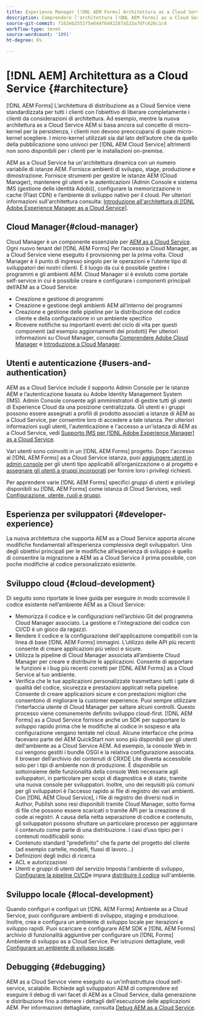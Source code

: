 ```yaml
---
title: Experience Manager [!DNL AEM Forms] Architettura as a Cloud Service
description: Comprendere l'architettura [!DNL AEM Forms] as a Cloud Service per scoprire gli aspetti relativi a scalabilità, resilienza e prestazioni della piattaforma.
source-git-commit: 7163eb2551f5e644f6d42287a523a7dfc626c1c4
workflow-type: tm+mt
source-wordcount: '1091'
ht-degree: 6%

---
```



# [!DNL AEM] Architettura as a Cloud Service {#architecture}

[!DNL AEM Forms] L’architettura di distribuzione as a Cloud Service viene standardizzata per tutti i clienti con l’obiettivo di liberare completamente i clienti da considerazioni di architettura. Ad esempio, mentre la nuova architettura as a Cloud Service AEM si basa ancora sul concetto di micro-kernel per la persistenza, i clienti non devono preoccuparsi di quale micro-kernel scegliere. I micro-kernel utilizzati sia dal lato dell’autore che da quello della pubblicazione sono univoci per [!DNL AEM Cloud Service] altrimenti non sono disponibili per i clienti per le installazioni on-premise.

AEM as a Cloud Service ha un&#39;architettura dinamica con un numero variabile di istanze AEM. Fornisce ambienti di sviluppo, stage, produzione e dimostrazione. Fornisce strumenti per gestire le istanze AEM (Cloud Manager), mantenere gli utenti e le autenticazioni (Admin Console e sistema IMS (gestione delle identità Adobi)), configurare la memorizzazione in cache (Flast CDN) e l’ambiente di sviluppo nativo per il cloud. Per ulteriori informazioni sull&#39;architettura consulta: [Introduzione all&#39;architettura di [!DNL Adobe Experience Manager as a Cloud Service]](https://experienceleague.adobe.com/docs/experience-manager-cloud-service/core-concepts/architecture.html?lang=en).

## Cloud Manager{#cloud-manager}

Cloud Manager è un componente essenziale per [AEM as a Cloud Service](https://experienceleague.adobe.com/docs/experience-manager-cloud-service/overview/introduction.html?lang=en). Ogni nuovo tenant del [!DNL AEM Forms] Per l’accesso a Cloud Manager, as a Cloud Service viene eseguito il provisioning per la prima volta. Cloud Manager è il punto di ingresso singolo per le operazioni e l’utente tipo di sviluppatori dei nostri clienti. È il luogo da cui è possibile gestire i programmi e gli ambienti AEM. Cloud Manager si è evoluto come portale self-service in cui è possibile creare e configurare i componenti principali dell’AEM as a Cloud Service:

* Creazione e gestione di programmi
* Creazione e gestione degli ambienti AEM all’interno dei programmi
* Creazione e gestione delle pipeline per la distribuzione del codice cliente e della configurazione in un ambiente specifico
* Ricevere notifiche su importanti eventi del ciclo di vita per questi componenti (ad esempio aggiornamenti dei prodotti) Per ulteriori informazioni su Cloud Manager, consulta [Comprendere Adobe Cloud Manager](https://experienceleague.adobe.com/docs/experience-manager-learn/foundation/cloud-manager/understand-cloud-manager-for-aem.html) e [Introduzione a Cloud Manager](https://experienceleague.adobe.com/docs/experience-manager-cloud-manager/using/introduction-to-cloud-manager.html?lang=it).

## Utenti e autenticazione {#users-and-authentication}

AEM as a Cloud Service include il supporto Admin Console per le istanze AEM e l’autenticazione basata su Adobe Identity Management System (IMS). Admin Console consente agli amministratori di gestire tutti gli utenti di Experience Cloud da una posizione centralizzata. Gli utenti e i gruppi possono essere assegnati a profili di prodotto associati a istanze di AEM as a Cloud Service, per consentire loro di accedere a tale istanza. Per ulteriori informazioni sugli utenti, l&#39;autenticazione e l&#39;accesso a un&#39;istanza di AEM as a Cloud Service, vedi [Supporto IMS per [!DNL Adobe Experience Manager] as a Cloud Service](https://experienceleague.adobe.com/docs/experience-manager-cloud-service/security/ims-support.html?lang=en#introduction).

Vari utenti sono coinvolti in un [!DNL AEM Forms] progetto. Dopo l&#39;accesso al [!DNL AEM Forms] as a Cloud Service istanza, puoi [aggiungere utenti in admin console](https://experienceleague.adobe.com/docs/experience-manager-cloud-service/security/ims-support.html?lang=it) per gli utenti tipo applicabili all’organizzazione o al progetto e [assegnare gli utenti a gruppi incorporati](forms-groups-privileges-tasks.md) per fornire loro i privilegi richiesti.

Per apprendere varie [!DNL AEM Forms] specifici gruppi di utenti e privilegi disponibili su [!DNL AEM Forms] come istanza di Cloud Services, vedi [Configurazione, utente, ruoli e gruppi](forms-groups-privileges-tasks.md).

## Esperienza per sviluppatori {#developer-experience}

La nuova architettura che supporta AEM as a Cloud Service apporta alcune modifiche fondamentali all’esperienza complessiva degli sviluppatori. Uno degli obiettivi principali per le modifiche all’esperienza di sviluppo è quello di consentire la migrazione a AEM as a Cloud Service il prima possibile, con poche modifiche al codice personalizzato esistente.

## Sviluppo cloud {#cloud-development}

Di seguito sono riportate le linee guida per eseguire in modo scorrevole il codice esistente nell’ambiente AEM as a Cloud Service:

* Memorizza il codice e le configurazioni nell’archivio Git del programma Cloud Manager associato. La gestione e l&#39;integrazione del codice con CI/CD è un gioco da ragazzi.
* Rendere il codice e la configurazione dell&#39;applicazione compatibili con la linea di base [!DNL AEM Forms] immagini. L’utilizzo delle API più recenti consente di creare applicazioni più veloci e sicure.
* Utilizza la pipeline di Cloud Manager associata all’ambiente Cloud Manager per creare e distribuire le applicazioni. Consente di apportare le funzioni e i bug più recenti corretti per [!DNL AEM Forms] as a Cloud Service al tuo ambiente.
* Verifica che le tue applicazioni personalizzate trasmettano tutti i gate di qualità del codice, sicurezza e prestazioni applicati nella pipeline. Consente di creare applicazioni sicure e con prestazioni migliori che consentono di migliorare la customer experience. Puoi sempre utilizzare l’interfaccia utente di Cloud Manager per saltare alcuni controlli.
Questo processo viene comunemente definito sviluppo cloud-first. [!DNL AEM Forms] as a Cloud Service fornisce anche un SDK per supportare lo sviluppo rapido prima che le modifiche al codice in sospeso e alla configurazione vengano tentate nel cloud.
Alcune interfacce che prima facevano parte del AEM QuickStart non sono più disponibili per gli utenti dell&#39;ambiente as a Cloud Service AEM. Ad esempio, la console Web in cui vengono gestiti i bundle OSGI e la relativa configurazione associata. Il browser dell’archivio dei contenuti di CRXDE Lite diventa accessibile solo per i tipi di ambiente non di produzione. È disponibile un sottoinsieme delle funzionalità della console Web necessarie agli sviluppatori, in particolare per scopi di diagnostica e di stato, tramite una nuova console per sviluppatori.
Inoltre, uno dei requisiti più comuni per gli sviluppatori è l’accesso rapido ai file di registro dei vari ambienti. Con [!DNL AEM Cloud Service], i file di registro dei diversi nodi in Author, Publish sono resi disponibili tramite Cloud Manager, sotto forma di file che possono essere scaricati o tramite API per la creazione di code ai registri. A causa della netta separazione di codice e contenuto, gli sviluppatori possono sfruttare un particolare processo per aggiornare il contenuto come parte di una distribuzione. I casi d’uso tipici per i contenuti modificabili sono:
* Contenuto standard &quot;predefinito&quot; che fa parte del progetto del cliente (ad esempio cartelle, modelli, flussi di lavoro...)
* Definizioni degli indici di ricerca
* ACL e autorizzazioni
* Utenti e gruppi di utenti del servizio
Imposta l&#39;ambiente di sviluppo, [Configurare la pipeline CI/CD](https://experienceleague.adobe.com/docs/experience-manager-cloud-manager/using/how-to-use/configuring-pipeline.html)e impara [distribuire il codice](https://experienceleague.adobe.com/docs/experience-manager-cloud-manager/using/how-to-use/deploying-code.html) sull&#39;ambiente.

## Sviluppo locale {#local-development}

Quando configuri e configuri un [!DNL AEM Forms] Ambiente as a Cloud Service, puoi configurare ambienti di sviluppo, staging e produzione. Inoltre, crea e configura un ambiente di sviluppo locale per iterazioni e sviluppo rapidi. Puoi scaricare e configurare AEM SDK e [!DNL AEM Forms] archivio di funzionalità aggiuntive per configurare un [!DNL Forms] Ambiente di sviluppo as a Cloud Service.  Per istruzioni dettagliate, vedi [Configurare un ambiente di sviluppo locale](setup-local-development-environment.md).

## Debugging {#debugging}

AEM as a Cloud Service viene eseguito su un&#39;infrastruttura cloud self-service, scalabile. Richiede agli sviluppatori AEM di comprendere ed eseguire il debug di vari facet di AEM as a Cloud Service, dalla generazione e distribuzione fino a ottenere i dettagli dell&#39;esecuzione delle applicazioni AEM. Per informazioni dettagliate, consulta [Debug AEM as a Cloud Service](https://experienceleague.adobe.com/docs/experience-manager-learn/cloud-service/debugging/debugging-aem-as-a-cloud-service/overview.html?lang=en).
